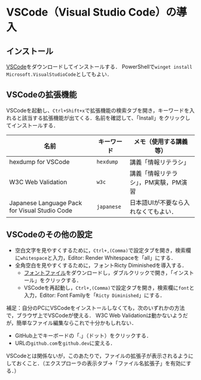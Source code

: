 # VSCode（Visual Studio Code）の導入

## インストール

[VSCode](https://code.visualstudio.com/)をダウンロードしてインストールする．
PowerShellで`winget install Microsoft.VisualStudioCode`としてもよい．

## VSCodeの拡張機能

VSCodeを起動し、`Ctrl+Shift+x`で拡張機能の検索タブを開き，キーワードを入れると該当する拡張機能が出てくる．名前を確認して、「Install」をクリックしてインストールする．

名前|キーワード|メモ（使用する講義等）
---|---|---
hexdump for VSCode|`hexdump`|講義「情報リテラシ」
W3C Web Validation|`w3c`|講義「情報リテラシ」，PM実験，PM演習
Japanese Language Pack for Visual Studio Code|`japanese`|日本語UIが不要なら入れなくてもよい．

## VSCodeのその他の設定

- 空白文字を見やすくするために，`Ctrl+,(Comma)`で設定タブを開き，検索欄に`whitespace`と入力，Editor: Render Whitespaceを「all」にする．
- 全角空白を見やすくするために，フォントRicty Diminishedを導入する．
    - [フォントファイル](https://github.com/edihbrandon/RictyDiminished/raw/master/RictyDiminished-Regular.ttf)をダウンロードし，ダブルクリックで開き，「インストール」をクリックする．
    - VSCodeを再起動し，`Ctrl+,(Comma)`で設定タブを開き，検索欄に`font`と入力，Editor: Font Familyを「`Ricty Diminished`」にする．

補足：自分のPCにVSCodeをインストールしなくても，次のいずれかの方法で，ブラウザ上でVSCodeが使える．
W3C Web Validationは動かないようだが，簡単なファイル編集ならこれで十分かもしれない．

- GitHub上でキーボードの「.」（ドット）をクリックする．
- URLの`github.com`を`github.dev`に変える．

VSCodeとは関係ないが，このあたりで，ファイルの拡張子が表示されるようにしておくこと．（エクスプローラの表示タブ→「ファイル名拡張子」を有効にする．）
